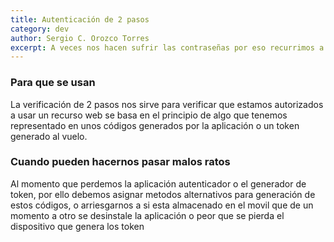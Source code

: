 ```yaml
---
title: Autenticación de 2 pasos
category: dev
author: Sergio C. Orozco Torres
excerpt: A veces nos hacen sufrir las contraseñas por eso recurrimos a algo que tenemos
---
```


### Para que se usan

La verificación de 2 pasos nos sirve para verificar que estamos autorizados a usar un recurso web 
se basa en el principio de algo que tenemos representado en unos códigos generados por la aplicación o un token generado al vuelo.

### Cuando pueden hacernos pasar malos ratos

Al momento que perdemos la aplicación autenticador o el generador de token,
por ello debemos asignar metodos alternativos para generación de estos códigos,
o arriesgarnos a si esta almacenado en el movil que de un momento a otro se desinstale la aplicación
o peor que se pierda el dispositivo que genera los token
